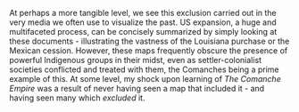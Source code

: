At perhaps a more tangible level, we see this exclusion carried out in the very media we often use to visualize the past. US expansion, a huge and multifaceted process, can be concisely summarized by simply looking at these documents - illustrating the vastness of the Louisiana purchase or the Mexican cession. However, these maps frequently obscure the presence of powerful Indigenous groups in their midst, even as settler-colonialist societies conflicted and treated with them, the Comanches being a prime example of this. At some level, my shock upon learning of _The Comanche Empire_ was a result of never having seen a map that included it - and having seen many which _excluded_ it.
